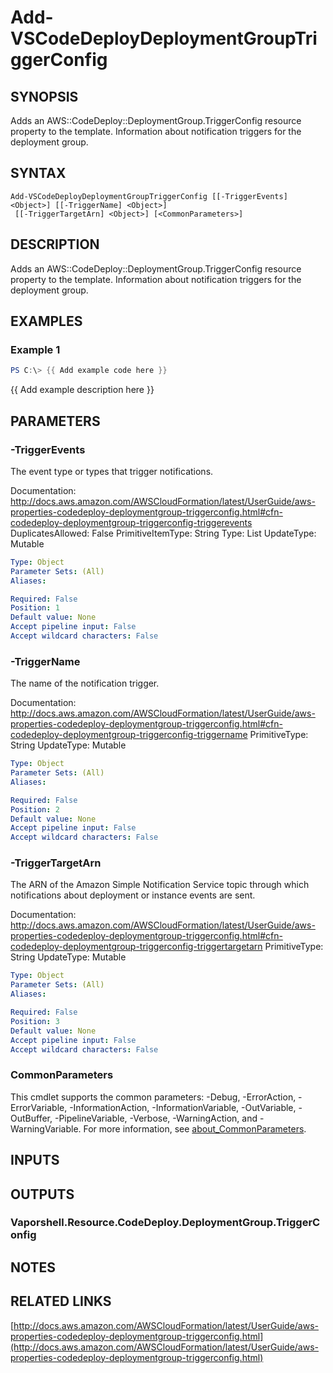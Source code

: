 # Add-VSCodeDeployDeploymentGroupTriggerConfig

## SYNOPSIS
Adds an AWS::CodeDeploy::DeploymentGroup.TriggerConfig resource property to the template.
Information about notification triggers for the deployment group.

## SYNTAX

```
Add-VSCodeDeployDeploymentGroupTriggerConfig [[-TriggerEvents] <Object>] [[-TriggerName] <Object>]
 [[-TriggerTargetArn] <Object>] [<CommonParameters>]
```

## DESCRIPTION
Adds an AWS::CodeDeploy::DeploymentGroup.TriggerConfig resource property to the template.
Information about notification triggers for the deployment group.

## EXAMPLES

### Example 1
```powershell
PS C:\> {{ Add example code here }}
```

{{ Add example description here }}

## PARAMETERS

### -TriggerEvents
The event type or types that trigger notifications.

Documentation: http://docs.aws.amazon.com/AWSCloudFormation/latest/UserGuide/aws-properties-codedeploy-deploymentgroup-triggerconfig.html#cfn-codedeploy-deploymentgroup-triggerconfig-triggerevents
DuplicatesAllowed: False
PrimitiveItemType: String
Type: List
UpdateType: Mutable

```yaml
Type: Object
Parameter Sets: (All)
Aliases:

Required: False
Position: 1
Default value: None
Accept pipeline input: False
Accept wildcard characters: False
```

### -TriggerName
The name of the notification trigger.

Documentation: http://docs.aws.amazon.com/AWSCloudFormation/latest/UserGuide/aws-properties-codedeploy-deploymentgroup-triggerconfig.html#cfn-codedeploy-deploymentgroup-triggerconfig-triggername
PrimitiveType: String
UpdateType: Mutable

```yaml
Type: Object
Parameter Sets: (All)
Aliases:

Required: False
Position: 2
Default value: None
Accept pipeline input: False
Accept wildcard characters: False
```

### -TriggerTargetArn
The ARN of the Amazon Simple Notification Service topic through which notifications about deployment or instance events are sent.

Documentation: http://docs.aws.amazon.com/AWSCloudFormation/latest/UserGuide/aws-properties-codedeploy-deploymentgroup-triggerconfig.html#cfn-codedeploy-deploymentgroup-triggerconfig-triggertargetarn
PrimitiveType: String
UpdateType: Mutable

```yaml
Type: Object
Parameter Sets: (All)
Aliases:

Required: False
Position: 3
Default value: None
Accept pipeline input: False
Accept wildcard characters: False
```

### CommonParameters
This cmdlet supports the common parameters: -Debug, -ErrorAction, -ErrorVariable, -InformationAction, -InformationVariable, -OutVariable, -OutBuffer, -PipelineVariable, -Verbose, -WarningAction, and -WarningVariable. For more information, see [about_CommonParameters](http://go.microsoft.com/fwlink/?LinkID=113216).

## INPUTS

## OUTPUTS

### Vaporshell.Resource.CodeDeploy.DeploymentGroup.TriggerConfig
## NOTES

## RELATED LINKS

[http://docs.aws.amazon.com/AWSCloudFormation/latest/UserGuide/aws-properties-codedeploy-deploymentgroup-triggerconfig.html](http://docs.aws.amazon.com/AWSCloudFormation/latest/UserGuide/aws-properties-codedeploy-deploymentgroup-triggerconfig.html)

